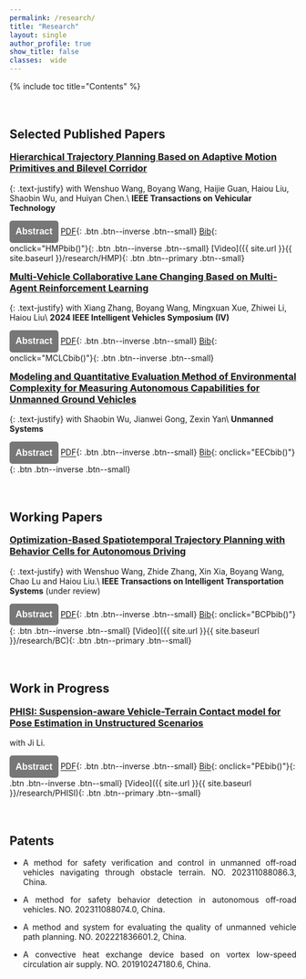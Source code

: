 ```yaml
---
permalink: /research/
title: "Research"
layout: single
author_profile: true
show_title: false
classes:  wide
---
```

<!-- 添加目录 -->
{% include toc title="Contents" %}
<!-- 添加折叠框 -->
<head>
  <meta charset="UTF-8">
  <meta name="viewport" content="width=device-width, initial-scale=1.0">
  <style>
    .collapsible {
      /* 背景颜色设置设置 */
      background-color: #777;
      color: white;
      cursor: pointer;
      /* 调整 padding 大小 */
      padding: 0.65em;
      height: auto; /* 自适应高度 */
      /* 宽度设置 */
      width: auto;
      border: 0px solid #555;
      justify-content: space-between; /* 文本两端对齐 */
      /* 字体设置 */
      outline: none;
      font-size: 16px;
      /* 圆角设置 */
      border-top-left-radius: 5px;
      border-top-right-radius: 5px;
      border-bottom-left-radius: 5px; 
      border-bottom-right-radius: 5px; 
      margin-bottom: 1px;
    }
    .justified-text {
            text-align: justify;
    }
    .content {
      padding: 0 12px;
      display: none;
      overflow: hidden;
      background-color: #f1f1f1;
      border-top-left-radius: 10px;
      border-top-right-radius: 10px;
      border-bottom-left-radius: 10px; 
      border-bottom-right-radius: 10px; 
    }

    .content p {
      margin-top: 20px; /* 调整文本距离上边的距离 */
      margin-bottom: 20px; /* 调整文本距离上边的距离 */
      margin-left: 10px; /* 调整文本距离上边的距离 */
      margin-right: 10px; /* 调整文本距离上边的距离 */
    }
  </style>
  <style>
    h3 {
      margin-top: 0.5em; /* 自定义行间距，可以根据需要调整 */
    }
    h2 {
      margin-top: 3em; /* 自定义行间距，可以根据需要调整 */
    }
</style>
</head>

<script>
  function toggleContent(contentId) {
    var content = document.getElementById(contentId);
    if (content.style.display === 'block') {
      content.style.display = 'none';
    } else {
      content.style.display = 'block';
    }
  }
</script>

## Selected Published Papers
<!-- **************************research************************** -->
### [Hierarchical Trajectory Planning Based on Adaptive Motion Primitives and Bilevel Corridor](https://ieeexplore.ieee.org/abstract/document/10574321)
{: .text-justify}
with Wenshuo Wang, Boyang Wang, Haijie Guan, Haiou Liu, Shaobin Wu, and Huiyan Chen.\\
**IEEE Transactions on Vehicular Technology**

<button class="collapsible" onclick="toggleContent('HMPabstract')"><strong>Abstract</strong></button>
[PDF](https://ieeexplore.ieee.org/abstract/document/10574321){: .btn .btn--inverse .btn--small}
[Bib](javascript:void(0);){: onclick="HMPbib()"}{: .btn .btn--inverse .btn--small}
[Video]({{ site.url }}{{ site.baseurl }}/research/HMP){: .btn .btn--primary .btn--small} 
<!-- [More Info](){: .btn .btn--primary .btn--small} -->
<div class="content" id="HMPabstract">
  <p style="text-align: justify;">
    <strong>Abstract:</strong> This paper presents an efficient and risk-aware search-optimization hierarchical trajectory planning method for automated vehicles in different road structure. The proposed approach incorporates a time-series motion risk field, capturing diverse road structures through a spatiotemporal map. Then, an adaptive motion primitive is developed, dynamically adjusting action time windows based on evolving risk and expected deviation during the search process. This enables efficient and accurate initial trajectory generation. Additionally, a bilevel corridor is introduced to extract the drivable area and rerepresent the risk field, enabling trajectory smoothing to consider motion risk without resorting to non-convex optimization methods. The method is validated through simulation in structured and unstructured scenarios, demonstrating improved efficiency, flexibility, and optimization quality compared to fixed-step search and single-level corridor-based optimization approaches.
    </p>
</div>

<script>
  function HMPbib() {
  var popupContent = `@ARTICLE{10574321,
  author={Li, Shihao and Wang, Wenshuo and Wang, Boyang and Guan, Haijie and Liu, Haiou and Wu, Shaobin and Chen, Huiyan},
  journal={IEEE Transactions on Vehicular Technology}, 
  title={Hierarchical Trajectory Planning Based on Adaptive Motion Primitives and Bilevel Corridor}, 
  year={2024},
  volume={},
  number={},
  pages={1-17},
  keywords={Vehicle dynamics;Roads;Trajectory;Spatiotemporal phenomena;Dynamics;Trajectory planning;Optimization;Trajectory planning;motion risk;motion primitives;corridor-based optimization},
  doi={10.1109/TVT.2024.3420159}}`;
  // 创建一个新的窗口
  var popupWindow = window.open("", "_blank", "width=400, height=300");
  // 在新窗口中写入文本内容
  popupWindow.document.write("<pre>" + popupContent + "</pre>");
}
</script>

<!-- **************************research************************** -->
### [Multi-Vehicle Collaborative Lane Changing Based on Multi-Agent Reinforcement Learning](https://ieeexplore.ieee.org/abstract/document/10574321)
{: .text-justify}
with Xiang Zhang, Boyang Wang, Mingxuan Xue, Zhiwei Li, Haiou Liu\\
**2024 IEEE Intelligent Vehicles Symposium (IV)**

<button class="collapsible" onclick="toggleContent('HMPabstract')"><strong>Abstract</strong></button>
[PDF](https://ieeexplore.ieee.org/abstract/document/10588529){: .btn .btn--inverse .btn--small}
[Bib](javascript:void(0);){: onclick="MCLCbib()"}{: .btn .btn--inverse .btn--small}
<!-- [More Info](){: .btn .btn--primary .btn--small} -->
<div class="content" id="HMPabstract">
  <p style="text-align: justify;">
    <strong>Abstract:</strong> Achieving safe lane changing is a crucial function of autonomous vehicles, with the complexity and uncertainty of interaction involved. Learning-based approaches and vehicle collaboration techniques can enhance vehicles’ awareness of the dynamic environment, thereby enhancing the interactive capabilities. Therefore, this paper proposes a Multi-Agent Reinforcement Learning (MARL) approach to coordinate connected vehicles in reaching their respective lane changing targets. Vehicle state, scene elements, potential risk, and intention information are abstracted into highly expressive vectorized inputs. Based on this, a lightweight parameter-sharing network framework is designed to learn safe and robust cooperative lane changing policies. To address the challenges arising from multi-objects and multi-targets, a Prioritized Action Extrapolation (PAE) mechanism is employed to train the network. Through priority assignment and action extrapolation, the proposed MARL approach can optimize the decision sequence dynamically and enhance the interaction in multi-vehicle scenarios, thereby improving the vehicles’ intention attainment rate. Simulated experiments in 2-lane and 3-lane scenarios have been conducted to verify the adaptability and performance of the proposed MARL method.
    </p>
</div>

<script>
  function MCLCbib() {
  var popupContent = `@INPROCEEDINGS{10588529,
  author={Zhang, Xiang and Li, Shihao and Wang, Boyang and Xue, Mingxuan and Li, Zhiwei and Liu, Haiou},
  booktitle={2024 IEEE Intelligent Vehicles Symposium (IV)}, 
  title={Multi-Vehicle Collaborative Lane Changing Based on Multi-Agent Reinforcement Learning}, 
  year={2024},
  volume={},
  number={},
  pages={1214-1221},
  keywords={Training;Space vehicles;Extrapolation;Uncertainty;Simulation;Collaboration;Reinforcement learning},
  doi={10.1109/IV55156.2024.10588529}}`;
  // 创建一个新的窗口
  var popupWindow = window.open("", "_blank", "width=400, height=300");
  // 在新窗口中写入文本内容
  popupWindow.document.write("<pre>" + popupContent + "</pre>");
}
</script>

<!-- **************************research************************** -->
### [Modeling and Quantitative Evaluation Method of Environmental Complexity for Measuring Autonomous Capabilities for Unmanned Ground Vehicles]()
{: .text-justify}
with Shaobin Wu, Jianwei Gong, Zexin Yan\\
**Unmanned Systems** 

<button class="collapsible" onclick="toggleContent('EECabstract')"><strong>Abstract</strong></button>
[PDF](){: .btn .btn--inverse .btn--small}
[Bib](javascript:void(0);){: onclick="EECbib()"}{: .btn .btn--inverse .btn--small}
<!-- [More Info](){: .btn .btn--primary .btn--small} -->

<div class="content" id="EECabstract">
  <p style="text-align: justify;">
    <strong>Abstract:</strong> This paper proposes a sampling-based multi-dimensional entropy hierarchical evaluation method to evaluate the environmental complexity for measuring autonomous capabilities of unmanned ground vehicles. Through establishing the multi-dimensional environment model, the complexity of environmental elements in various dimensions is measured by combining the analytic hierarchy process and the improved gravitational field model. Based on the graph entropy and the environment segmentation sampling strategy, the environmental complexity is comprehensively evaluated from the two perspectives of the objective complexity of the environmental structure and the subjective complexity of environmental characteristics. The evaluation of the actual test environment shows that the environmental complexity evaluation model can effectively reflect the individual complexity differences of environmental elements, and achieve the comprehensive complexity evaluation of the environment including multiple test scenarios, which provides a basis for the test scenario design and measuring autonomous capabilities of unmanned ground vehicles.
    </p>
</div>

<script>
  function EECbib() {
    var popupContent = "@article\{wu2023modeling,<br>title=\{Modeling and Quantitative Evaluation Method of Environmental Complexity for Measuring Autonomous Capabilities of Military Unmanned Ground Vehicles\},<br>author=\{Wu, Shaobin and Li, Shihao and Gong, Jianwei and Yan, Zexin\},<br>journal=\{Unmanned Systems\},<br>volume=\{11\},<br>number=\{04\},<br>pages=\{367--382\},<br>year=\{2023\},\npublisher=\{World Scientific\}\}";
    // 创建一个新的窗口
    var popupWindow = window.open("", "_blank", "width=400, height=300");
    // 在新窗口中写入文本内容
    popupWindow.document.write("<p>" + popupContent + "</p>");
  }
</script>

## Working Papers

<!-- **************************research************************** -->
### [Optimization-Based Spatiotemporal Trajectory Planning with Behavior Cells for Autonomous Driving](https://lshasd123.github.io/Behavior-Cells/)
{: .text-justify}
with Wenshuo Wang, Zhide Zhang, Xin Xia, Boyang Wang, Chao Lu and Haiou Liu.\\
**IEEE Transactions on Intelligent Transportation Systems** (under review)

<button class="collapsible" onclick="toggleContent('BCPabstract')"><strong>Abstract</strong></button>
[PDF](){: .btn .btn--inverse .btn--small}
[Bib](javascript:void(0); ){: onclick="BCPbib()"}{: .btn .btn--inverse .btn--small}
[Video]({{ site.url }}{{ site.baseurl }}/research/BC){: .btn .btn--primary .btn--small}
<!-- [More Info](){: .btn .btn--primary .btn--small} -->

<div class="content" id="BCPabstract">
  <p style="text-align: justify;">
    <strong>Abstract:</strong> Achieving safe and executable trajectory planning in traffic scenarios necessitates considering vital environmental elements, ego behaviors, and vehicle inematics, which poses challenges of real-time performance and convergence for optimization-based methods. To address these issues, we propose an optimization-based trajectory planning framework that handles environmental elements and provides heuristic behavior constraints at the spatiotemporal drivable domain level, followed by progressively optimization to achieve fast and stable convergence. Specifically, considering vehicle motion capabilities and the tactical decisions for various environmental elements, we first partition the spatiotemporal domain into modular drivable cells with behavior semantics, refer to Behavior Cells (BCs). All feasible candidate behaviors are then rapidly enumerated through BCs combinations.  ubsequently, the Finite-Horizon Markov Decision Process (FHMDP) is utilized to model and evaluate each behavior in the spatiotemporal drivable domain, with the optimal BCs combination serving as heuristic constraints. Finally, we utilize a dynamic two-stage optimization approach to progressively satisfy the planning-related requirements, generating trajectories within the selected BCs combination with fast convergence. Simulation in various typical traffic demonstrate that the proposed method showcases stable reliability and realtime performance compared to the baselines under different traffic densities. On-road experiments further validate the effectiveness of the proposed method in real-world traffic scenarios. Website: https://lshasd123.github.io/Behavior-Cells/.
    </p>
</div>

<script>
  function BCPbib() {
    var popupContent = "Addendum After Publication of the Paper";
    // 创建一个新的窗口
    var popupWindow = window.open("", "_blank", "width=400, height=300");
    // 在新窗口中写入文本内容
    popupWindow.document.write("<p>" + popupContent + "</p>");
  }
</script>


## Work in Progress
### [PHISI: Suspension-aware Vehicle-Terrain Contact model for Pose Estimation in Unstructured Scenarios]()
with Ji Li.

<button class="collapsible" onclick="toggleContent('PEabstract')"><strong>Abstract</strong></button>
[PDF](){: .btn .btn--inverse .btn--small}
[Bib](javascript:void(0); ){: onclick="PEbib()"}{: .btn .btn--inverse .btn--small}
[Video]({{ site.url }}{{ site.baseurl }}/research/PHISI){: .btn .btn--primary .btn--small} 
<!-- [More Info](){: .btn .btn--primary .btn--small} -->

<div class="content" id="PEabstract">
  <p style="text-align: justify;">
    <strong>Abstract:</strong> 
    </p>
</div>

<script>
  function PEbib() {
    var popupContent = "Addendum After Publication of the Paper";
    // 创建一个新的窗口
    var popupWindow = window.open("", "_blank", "width=400, height=300");
    // 在新窗口中写入文本内容
    popupWindow.document.write("<p>" + popupContent + "</p>");
  }
</script>



## Patents
- <div class="justified-text">
        <p>A method for safety verification and control in unmanned off-road vehicles navigating through obstacle terrain. NO. 202311088086.3, China.</p>
  </div>
- <div class="justified-text">
        <p>A method for safety behavior detection in autonomous off-road vehicles. NO. 202311088074.0, China.</p>
  </div>
- <div class="justified-text">
        <p>A method and system for evaluating the quality of unmanned vehicle path planning. NO. 202221836601.2, China.</p>
  </div>
- <div class="justified-text">
        <p>A convective heat exchange device based on vortex low-speed circulation air supply. NO. 201910247180.6, China.</p>
  </div>